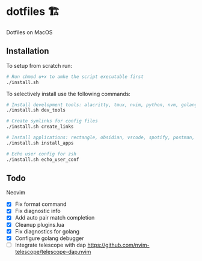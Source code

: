 # dotfiles 🏗

Dotfiles on MacOS

## Installation

To setup from scratch run:

```bash
# Run chmod u+x to amke the script executable first 
./install.sh
```

To selectively install use the following commands:

```bash
# Install development tools: alacritty, tmux, nvim, python, nvm, golang and others 
./install.sh dev_tools

# Create symlinks for config files
./install.sh create_links

# Install applications: rectangle, obsidian, vscode, spotify, postman, docker, alfred and others
./install.sh install_apps

# Echo user config for zsh
./install.sh echo_user_conf
```

## Todo

Neovim

- [x] Fix format command
- [x] Fix diagnostic info
- [x] Add auto pair match completion
- [x] Cleanup plugins.lua
- [x] Fix diagnostics for golang
- [x] Configure golang debugger 
- [ ] Integrate telescope with dap https://github.com/nvim-telescope/telescope-dap.nvim
